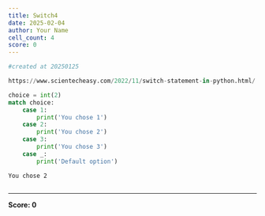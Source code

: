 ```yaml
---
title: Switch4
date: 2025-02-04
author: Your Name
cell_count: 4
score: 0
---
```


```python
#created at 20250125
```


```python
https://www.scientecheasy.com/2022/11/switch-statement-in-python.html/
```


```python
choice = int(2)
match choice:
    case 1:
        print('You chose 1')
    case 2:
        print('You chose 2')
    case 3:
        print('You chose 3')
    case _:
        print('Default option')

```

    You chose 2



```python

```


---
**Score: 0**
